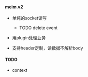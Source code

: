 #### meim.v2
- 单纯的socket读写
    - TODO delete event
    
- 用plugin处理业务
- 支持header定制，读数据不解析body

#### TODO
- context